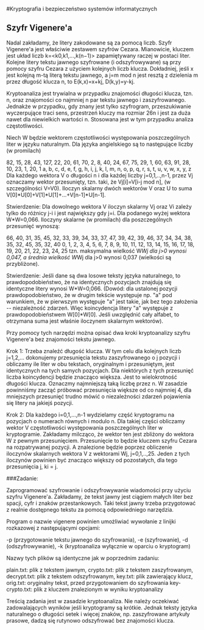 #Kryptografia i bezpieczeństwo systemów informatycznych
## Szyfr Vigenere'a
Nadal zakładamy, że litery zakodowane są za pomocą liczb. Szyfr Vigenere'a jest właściwie zestawem szyfrów Cezara. Mianowicie, kluczem jest układ liczb k=<k0,k1,...,k(n−1)> zapamiętywany raczej w postaci liter. Kolejne litery tekstu jawnego szyfrowane (i odszyfrowywane) są przy pomocy szyfru Cezara z użyciem kolejnych liczb klucza. Dokładniej, jeśli x jest kolejną m-tą literą tekstu jawnego, a j=m mod n jest resztą z dzielenia m przez długość klucza n, to E(k,x)=x+kj, D(k,y)=y-kj.

Kryptoanaliza jest trywialna w przypadku znajomości długości klucza, tzn. n, oraz znajomości co najmniej n par tekstu jawnego i zaszyfrowanego. Jednakże w przypadku, gdy znany jest tylko szyfrogram, przeszukiwanie wyczerpujące traci sens, przestrzeń kluczy ma rozmiar 26n i jest za duża nawet dla niewielkich wartości n.  Stosowana jest w tym przypadku analiza częstotliwości.

Niech W będzie wektorem częstotliwości występowania poszczególnych liter w języku naturalnym. Dla języka angielskiego są to następujące liczby (w promilach)

82, 15, 28, 43, 127, 22, 20, 61, 70, 2, 8, 40, 24, 67, 75, 29, 1, 60, 63, 91, 28, 10, 23, 1, 20, 1
 a,  b,  c,  d,   e,  f,  g,  h,  i, j, k,  l,  m,  n,  o,  p, q,  r,  s,  t,  u,  v,  w, x,  y, z
Dla każdego wektora V o długości n i dla każdej liczby j=0,1,..,n-1, przez Vj oznaczamy wektor przesunięty, tzn. taki, że Vj[i]=V[i-j mod n], (w szczególności V=V0). Iloczyn skalarny dwóch wektorów V oraz U to suma V[0]*U[0]+V[1]*U[1]+...+V[n-1]*U[n-1].

Stwierdzenie: Dla dowolnego wektora V iloczyn skalarny Vj oraz Vi zależy tylko do różnicy j-i i jest największy gdy j=i. Dla podanego wyżej wektora W*W=0,066. Iloczyny skalarne (w promilach) dla poszczególnych przesunięć wynoszą:

66, 40, 31, 35, 45, 32, 33, 39, 34, 33, 37, 47, 39, 42, 39, 46, 37, 34, 34, 38, 35, 32, 45, 35, 32, 40
 0,  1,  2,  3,  4,  5,  6,  7,  8,  9, 10, 11, 12, 13, 14, 15, 16, 17, 18, 19, 20, 21, 22, 23, 24, 25
tzn. maksymalna wielkość W*Wj dla j>0 wynosi 0,047, a średnia wielkość W*Wj dla j>0 wynosi 0,037 (wielkości są przybliżone).

Stwierdzenie: Jeśli dane są dwa losowe teksty języka naturalnego, to prawdopodobieństwo, że na identycznych pozycjach znajdują się identyczne litery wynosi W*W=0,066. (Dowód: dla ustalonej pozycji prawdopodobieństwo, że w drugim tekście występuje np. "a" pod warunkiem, że w pierwszym występuje "a" jest takie, jak bez tego założenia -- niezależność zdarzeń. Więc koincydencja litery "a" występuje z prawdopodobieństwem W[0]*W[0]. Jeśli uwzględnić cały alfabet, to otrzymana suma jest właśnie iloczynem skalarnym wektorów).

Przy pomocy tych narzędzi można opisać dwa kroki kryptoanalizy szyfru Vigenere'a bez znajomości tekstu jawnego.

Krok 1: Trzeba znaleźć długość klucza. W tym celu dla kolejnych liczb j=1,2,... dokonujemy przesunięcia tekstu zaszyfrowanego o j pozycji i obliczamy ile liter w obu tekstach, oryginalnym i przesuniętym, jest identycznych na tych samych pozycjach. Dla niektórych z tych przesunięć liczba koincydencji będzie znacząco większa. Jest to wielokrotność długości klucza. Oznaczmy najmniejszą taką liczbę przez n. W zasadzie powinniśmy zacząć próbować przesunięcia większe od co najmniej 4, dla mniejszych przesunięć trudno mówić o niezależności zdarzeń pojawienia się litery na jakiejś pozycji.

Krok 2: Dla każdego i=0,1,...,n-1 wydzielamy część kryptogramu na pozycjach o numerach równych i modulo n. Dla takiej części obliczamy wektor V częstotliwości występowania poszczególnych liter w kryptogramie. Zakładamy milcząco, że wektor ten jest zbliżony do wektora W z pewnym przesunięciem. Przesunięcie to będzie kluczem szyfru Cezara na rozpatrywanej pozycji. A znalezione będzie poprzez obliczenie iloczynów skalarnych wektora V z wektorami Wj, j=0,1,..,25. Jeden z tych iloczynów powinien być znacząco większy od pozostałych, dla tego przesunięcia j, ki = j.

###Zadanie:

Zaprogramować szyfrowanie i odszyfrowywanie wiadomości przy użyciu szyfru Vigenere'a. Zakładamy, że tekst jawny jest ciągiem małych liter bez spacji, cyfr i znaków przestankowych. Taki tekst jawny trzeba przygotować z realnie dostępnego tekstu za pomocą odpowiedniego narzędzia.

Program o nazwie vigenere powinien umożliwiać wywołanie z linijki rozkazowej z następującymi opcjami:

-p (przygotowanie tekstu jawnego do szyfrowania),
-e (szyfrowanie),
-d (odszyfrowywanie),
-k (kryptoanaliza wyłącznie w oparciu o kryptogram)

Nazwy tych plików są identyczne jak w poprzednim zadaniu:

plain.txt: plik z tekstem jawnym,
crypto.txt: plik z tekstem zaszyfrowanym,
decrypt.txt: plik z tekstem odszyfrowanym,
key.txt: plik zawierający klucz,
orig.txt: oryginalny tekst, przed przygotowaniem do szyfrowania
key-crypto.txt: plik z kluczem znalezionym w wyniku kryptoanalizy

Treścią zadania jest w zasadzie kryptoanaliza. Nie należy oczekiwać zadowalających wyników jeśli kryptogramy są krótkie. Jednak teksty języka naturalnego o długości setek i więcej znaków, np. zaszyfrowane artykuły prasowe, dadzą się rutynowo odszyfrować bez znajomości klucza.


